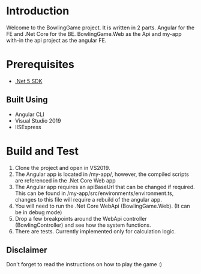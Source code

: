 # Introduction 
Welcome to the BowlingGame project. It is written in 2 parts. Angular for the FE and .Net Core for the BE.
BowlingGame.Web as the Api and my-app with-in the api project as the angular FE.

# Prerequisites
* [.Net 5 SDK](https://dotnet.microsoft.com/download/dotnet/thank-you/sdk-5.0.101-windows-x64-installer)


## Built Using
* Angular CLI
* Visual Studio 2019
* IISExpress

# Build and Test
1.	Clone the project and open in VS2019.
2.  The Angular app is located in /my-app/, however, the compiled scripts are referenced in the .Net Core Web app
3.  The Angular app requires an apiBaseUrl that can be changed if required. This can be found in /my-app/src/environments/environment.ts, changes to this file will require a rebuild of the angular app.
4.  You will need to run the .Net Core WebApi (BowlingGame.Web). (It can be in debug mode)
5.	Drop a few breakpoints around the WebApi controller (BowlingController) and see how the system functions.
6.  There are tests. Currently implemented only for calculation logic.

## Disclaimer
Don't forget to read the instructions on how to play the game :)
